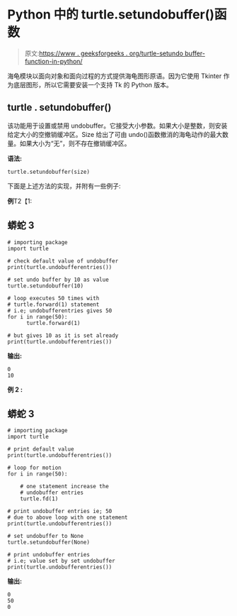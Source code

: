 # Python 中的 turtle.setundobuffer()函数

> 原文:[https://www . geeksforgeeks . org/turtle-setundo buffer-function-in-python/](https://www.geeksforgeeks.org/turtle-setundobuffer-function-in-python/)

海龟模块以面向对象和面向过程的方式提供海龟图形原语。因为它使用 Tkinter 作为底层图形，所以它需要安装一个支持 Tk 的 Python 版本。

## turtle . setundobuffer()

该功能用于设置或禁用 undobuffer。它接受大小参数。如果大小是整数，则安装给定大小的空撤销缓冲区。Size 给出了可由 undo()函数撤消的海龟动作的最大数量。如果大小为“无”，则不存在撤销缓冲区。

**语法:**

```
turtle.setundobuffer(size)
```

下面是上述方法的实现，并附有一些例子:

**例**T2【1:

## 蟒蛇 3

```
# importing package
import turtle

# check default value of undobuffer
print(turtle.undobufferentries())

# set undo buffer by 10 as value
turtle.setundobuffer(10)

# loop executes 50 times with
# turtle.forward(1) statement
# i.e; undobufferentries gives 50
for i in range(50):
      turtle.forward(1)

# but gives 10 as it is set already
print(turtle.undobufferentries())
```

**输出:**

```
0
10
```

**例 2 :**

## 蟒蛇 3

```
# importing package
import turtle

# print default value
print(turtle.undobufferentries())

# loop for motion
for i in range(50):

    # one statement increase the
    # undobuffer entries
    turtle.fd(1)

# print undobuffer entries ie; 50
# due to above loop with one statement
print(turtle.undobufferentries())

# set undobuffer to None
turtle.setundobuffer(None)

# print undobuffer entries
# i.e; value set by set undobuffer
print(turtle.undobufferentries())
```

**输出:**

```
0
50
0
```